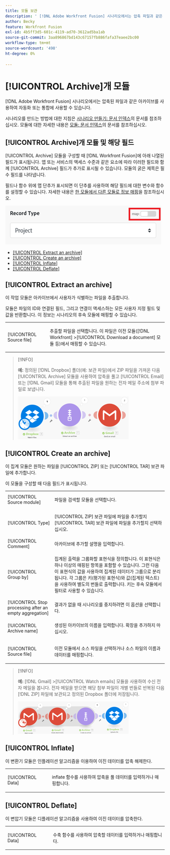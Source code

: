 ```yaml
---
title: 모듈 보관
description: ' [!DNL Adobe Workfront Fusion] 시나리오에서는 압축 파일과 같은 아카이브를 여러 타사 응용 프로그램 및 서비스에 연결할 수 있습니다. 예를 들어 다음과 같은 시나리오를 구성할 수 있습니다.'
author: Becky
feature: Workfront Fusion
exl-id: 4b5ff3d5-601c-4119-ad70-3612ad5ba1ab
source-git-commit: 3aa896867bd143c67157fb886fafa37eaee2bc00
workflow-type: tm+mt
source-wordcount: '498'
ht-degree: 0%

---
```


# [!UICONTROL Archive]개 모듈

[!DNL Adobe Workfront Fusion] 시나리오에서는 압축된 파일과 같은 아카이브를 사용하여 자동화 또는 통합에 사용할 수 있습니다.

시나리오를 만드는 방법에 대한 지침은 [시나리오 만들기: 문서 인덱스](/help/workfront-fusion/create-scenarios/create-scenarios-toc.md)의 문서를 참조하십시오. 모듈에 대한 자세한 내용은 [모듈: 문서 인덱스](/help/workfront-fusion/references/modules/modules-toc.md)의 문서를 참조하십시오.

## [!UICONTROL Archive]개 모듈 및 해당 필드

[!UICONTROL Archive] 모듈을 구성할 때 [!DNL Workfront Fusion]에 아래 나열된 필드가 표시됩니다. 앱 또는 서비스의 액세스 수준과 같은 요소에 따라 이러한 필드와 함께 [!UICONTROL Archive] 필드가 추가로 표시될 수 있습니다. 모듈의 굵은 제목은 필수 필드를 나타냅니다.

필드나 함수 위에 맵 단추가 표시되면 이 단추를 사용하여 해당 필드에 대한 변수와 함수를 설정할 수 있습니다. 자세한 내용은 [한 모듈에서 다른 모듈로 정보 매핑](/help/workfront-fusion/create-scenarios/map-data/map-data-from-one-to-another.md)을 참조하십시오.

![맵 전환](/help/workfront-fusion/references/apps-and-modules/assets/map-toggle-350x74.png)

* [[!UICONTROL Extract an archive]](#extract-an-archive)
* [[!UICONTROL Create an archive]](#create-an-archive)
* [[!UICONTROL Inflate]](#inflate)
* [[!UICONTROL Deflate]](#deflate)

## [!UICONTROL Extract an archive]

이 작업 모듈은 아카이브에서 사용자가 식별하는 파일을 추출합니다.

모듈은 파일의 ID와 연결된 필드, 그리고 연결이 액세스하는 모든 사용자 지정 필드 및 값을 반환합니다. 이 정보는 시나리오의 후속 모듈에 매핑할 수 있습니다.

<table style="table-layout:auto">
 <col> 
 <col> 
 <tbody> 
  <tr> 
   <td>[!UICONTROL Source file]</td> 
   <td> <p> 추출할 파일을 선택합니다. 이 파일은 이전 모듈([!DNL Workfront] &gt;[!UICONTROL Download a document] 모듈 등)에서 매핑할 수 있습니다.</p>  </td> 
  </tr> 
 </tbody> 
</table>

>[!INFO]
>
>**예:** 정의된 [!DNL Dropbox] 폴더(예: 보관 파일)에서 ZIP 파일을 가져온 다음 [!UICONTROL Archive] 모듈을 사용하여 압축을 풀고 [!UICONTROL Email] 또는 [!DNL Gmail] 모듈을 통해 추출된 파일을 원하는 전자 메일 주소에 첨부 파일로 보냅니다.
>
>![예제 Dropbox](/help/workfront-fusion/references/apps-and-modules/assets/example-dropbox-350x134.png)

## [!UICONTROL Create an archive]

이 집계 모듈은 원하는 파일을 [!UICONTROL ZIP] 또는 [!UICONTROL TAR] 보관 파일에 추가합니다.

이 모듈을 구성할 때 다음 필드가 표시됩니다.

<table style="table-layout:auto"> 
 <col> 
 <col> 
 <tbody> 
  <tr> 
   <td>[!UICONTROL Source module]</td> 
   <td> <p> 파일을 검색할 모듈을 선택합니다.</p> </td> 
  </tr> 
  <tr> 
   <td>[!UICONTROL Type] </td> 
   <td> <p>[!UICONTROL ZIP] 보관 파일에 파일을 추가할지 [!UICONTROL TAR] 보관 파일에 파일을 추가할지 선택하십시오.</p> </td> 
  </tr> 
  <tr> 
   <td>[!UICONTROL Comment]</td> 
   <td>아카이브에 추가할 설명을 입력합니다.</td> 
  </tr> 
  <tr> 
   <td>[!UICONTROL Group by]</td> 
   <td> <p>집계된 출력을 그룹화할 표현식을 정의합니다. 이 표현식은 하나 이상의 매핑된 항목을 포함할 수 있습니다. 그런 다음 이 표현식의 값을 사용하여 집계된 데이터가 그룹으로 분리됩니다. 각 그룹은 키(평가된 표현식)와 값(집계된 텍스트)을 사용하여 별도의 번들로 출력합니다. 키는 후속 모듈에서 필터로 사용할 수 있습니다.</p> </td> 
  </tr> 
  <tr> 
   <td>[!UICONTROL Stop processing after an empty aggregation]</td> 
   <td>결과가 없을 때 시나리오를 중지하려면 이 옵션을 선택합니다.</td> 
  </tr> 
  <tr> 
   <td>[!UICONTROL Archive name]</td> 
   <td> <p> 생성된 아카이브의 이름을 입력합니다. 확장을 추가하지 마십시오.</p> </td> 
  </tr> 
  <tr> 
   <td>[!UICONTROL Source file]</td> 
   <td> <p>이전 모듈에서 소스 파일을 선택하거나 소스 파일의 이름과 데이터를 매핑합니다.</p> </td> 
  </tr> 
 </tbody> 
</table>

>[!INFO]
>
>**예:** [!DNL Gmail] >[!UICONTROL Watch emails] 모듈을 사용하여 수신 전자 메일을 봅니다. 전자 메일을 받으면 해당 첨부 파일이 개별 번들로 반복된 다음 [!DNL ZIP] 파일에 보관되고 정의된 Dropbox 폴더에 저장됩니다.
>
>![Gmail 예제](/help/workfront-fusion/references/apps-and-modules/assets/example-gmail-350x102.png)

## [!UICONTROL Inflate]

이 변환기 모듈은 인플레이션 알고리즘을 이용하여 이진 데이터를 압축 해제한다.

<table style="table-layout:auto">
 <col> 
 <col> 
 <tbody> 
  <tr> 
   <td>[!UICONTROL Data] </td> 
   <td> <p>inflate 함수를 사용하여 압축을 풀 데이터를 입력하거나 매핑합니다.</p> </td> 
  </tr> 
 </tbody> 
</table>

## [!UICONTROL Deflate]

이 변압기 모듈은 디플레이션 알고리즘을 사용하여 이진 데이터를 압축한다.

<table style="table-layout:auto">
 <col> 
 <col> 
 <tbody> 
  <tr> 
   <td>[!UICONTROL Data] </td> 
   <td> <p>수축 함수를 사용하여 압축할 데이터를 입력하거나 매핑합니다.</p> </td> 
  </tr> 
 </tbody> 
</table>
